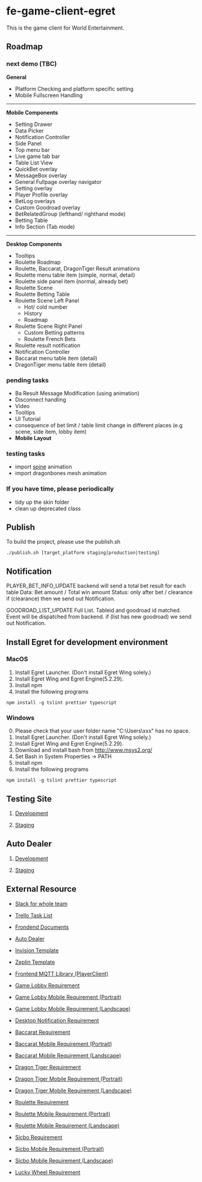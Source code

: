 # fe-game-client-egret
This is the game client for World Entertainment.

## Roadmap

### next demo (TBC)

**General**
- Platform Checking and platform specific setting
- Mobile Fullscreen Handling
---
**Mobile Components**
- Setting Drawer
- Data Picker
- Notification Controller
- Side Panel
- Top menu bar
- Live game tab bar
- Table List View
- QuickBet overlay
- MessageBox overlay
- General Fullpage overlay navigator
- Setting overlay
- Player Profile overlay
- BetLog overlays
- Custom Goodroad overlay
- BetRelatedGroup (lefthand/ righthand mode)
- Betting Table
- Info Section (Tab mode)
---
**Desktop Components**
- Tooltips
- Roulette Roadmap
- Roulette, Baccarat, DragonTiger Result animations
- Roulette menu table item (simple, normal, detail)
- Roulette side panel item (normal, already bet)
- Roulette Scene
- Roulette Betting Table
- Roulette Scene Left Panel
    - Hot/ cold number
    - History
    - Roadmap
- Roulette Scene Right Panel
    - Custom Betting patterns
    - Roulette French Bets
- Roulette result notification
- Notification Controller
- Baccarat menu table item (detail)
- DragonTiger menu table item (detail)

### pending tasks
- Ba Result Message Modification (using animation)
- Disconnect handling
- Video
- Tooltips
- UI Tutorial
- consequence of bet limit / table limit change in different places (e.g scene, side item, lobby item)
- **Mobile Layout**

### testing tasks
- import [spine](https://github.com/fightingcat/egret-spine) animation 
- import dragonbones mesh animation

### If you have time, please periodically
- tidy up the skin folder
- clean up deprecated class

## Publish
To build the project, please use the publish.sh

```
./publish.sh [target_platform staging|production|testing]
```

## Notification
PLAYER_BET_INFO_UPDATE
backend will send a total bet result for each table
Data: Bet amount / Total win amount 
Status: only after bet / clearance
if (clearance) then we send out Notification.

GOODROAD_LIST_UPDATE
Full List.
Tableid and goodroad id matched. Event will be dispatched from backend.
if (list has new goodroad) we send out Notification.

## Install Egret for development environment
### MacOS
1. Install Egret Launcher. (Don't install Egret Wing solely.)
2. Install Egret Wing and Egret Engine(5.2.29).
3. Install npm
4. Install the following programs
```
npm install -g tslint prettier typescript
```

### Windows
0. Please check that your user folder name "C:\Users\xxx" has no space.
1. Install Egret Launcher. (Don't install Egret Wing solely.)
2. Install Egret Wing and Egret Engine(5.2.29).
3. Download and install bash from http://www.msys2.org/
4. Set Bash in System Properties -> PATH
5. Install npm
6. Install the following programs
```
npm install -g tslint prettier typescript
```

## Testing Site
1. [Development](https://dev-web-game-fe.wehosts247.com/)

2. [Staging](https://web-game-fe.wehosts247.com/)

## Auto Dealer
1. [Development](http://18.139.237.86:8901/?checked=true&uid=H003&local=test)

2. [Staging](http://18.139.237.86:8901/?checked=true&uid=H003)

## External Resource
- [Slack for whole team](https://perfectgaming.slack.com/)
- [Trello Task List](https://trello.com/b/ulT0EbaT/pg-live-game-frontend-tasks)
- [Frondend Documents](https://drive.google.com/drive/u/0/folders/1HHHJ0gJwfynMjYndl5te1XN4agXu-vn6)
- [Auto Dealer](http://18.139.237.86:8901/?checked=true)
- [Invision Template](https://projects.invisionapp.com/prototype/Quick-Bet-ck3dwku8c00f0el01k01o5kam/)
- [Zeplin Template](https://app.zeplin.io/project/5d8d9c1ec2f4dd026286ee4e/dashboard)
- [Frontend MQTT Library (PlayerClient)](https://github.com/PGITAb/fe-lib-player-client-js)

- [Game Lobby Requirement](https://docs.google.com/document/d/1NHxG_0LELvbGfJeBq_qTr9uNwYEAq-1oimygOxr6HJc/edit)
- [Game Lobby Mobile Requirement (Portrait)](https://docs.google.com/document/d/1y1-1ZDufqcHlgb5ayZkbllFM0xEiLDPV480o_8aIi_Q/edit?ts=5e660e13)
- [Game Lobby Mobile Requirement (Landscape)](https://docs.google.com/document/d/1z-3qwtuepfipKaak-e8pvy5loohNHoC0tW8cFs3tnts/edit?ts=5e660d51)
- [Desktop Notification Requirement](https://drive.google.com/file/d/1Qu5qZL9ATEkmVe0GyYXwh5q_pxArs9b8/view?ts=5e4d0d04)

- [Baccarat Requirement](https://docs.google.com/document/d/1LnNBQPlFsOTKK8xodzg-xC5P_9_uzOzWBsiqt_5ThLw/edit)
- [Baccarat Mobile Requirement (Portrait)](https://docs.google.com/document/d/1VmyNAUTKaQCB-r9Mlw2Sz8FiQ09LSyCJm1BxpepZsaM/edit)
- [Baccarat Mobile Requirement (Landscape)](https://docs.google.com/document/d/1ClByP765L4drUzyGhPCQmsBJt10CyP4VKCiCfTeemlM/edit?ts=5e635d25)

- [Dragon Tiger Requirement](https://docs.google.com/document/d/1V4wFAZuuf6rmdggRk4UrmOkmLd-5Pd28SWY3J96bWNc/edit?ts=5e0ad733)
- [Dragon Tiger Mobile Requirement (Portrait)](https://docs.google.com/document/d/1ghgGbwSzeV752qOi87mdy8xaFIISzi9Ml4KKy5lKSS0/edit?ts=5e63582e)
- [Dragon Tiger Mobile Requirement (Landscape)](https://docs.google.com/document/d/1elxWnL8OzVM4HbvKoxYjdje3V7eFFK4_5p1_nj0XAps/edit?ts=5e661fc6)

- [Roulette Requirement](https://docs.google.com/document/d/1TX5oRcXP26Gc0VONbwtURiGI6CSmx9SbHPlYZA193Qo/edit)
- [Roulette Mobile Requirement (Portrait)](https://docs.google.com/document/d/1M2dQRJNXlRBz8fpIf4_2F6G1s13faK19ZmLYUKXhqsU/edit?ts=5e6f5260)
- [Roulette Mobile Requirement (Landscape)](https://docs.google.com/document/d/1P3GuOiBVDrO-KviYVH3tMJivMLMo52Xdj3BUI792z4E/edit?ts=5e86e5f5)

- [Sicbo Requirement](https://docs.google.com/document/d/1bKzi9Yk6RC4YHFefULNfg_dc4LlgjIbx8j9pjoLZnGY/edit?ts=5e5e3ece)
- [Sicbo Mobile Requirement (Portrait)](https://docs.google.com/document/d/1uHWZ1xHHzM7gdkcebyKdHz8eypqqJwXcCgZLciaWXwA/edit?ts=5e86ea24)
- [Sicbo Mobile Requirement (Landscape)](https://docs.google.com/document/d/1yTR43SZdrvQRVmwCiov2dwCwXliknLtlQ1hojd7zZE8/edit?ts=5e86ff61)

- [Lucky Wheel Requirement](https://docs.google.com/document/d/1RBmOSW3z0oH6SOvVeJtZJejpfCL8HhrUurVZkmF1WxY/edit?ts=5e6a0824)
